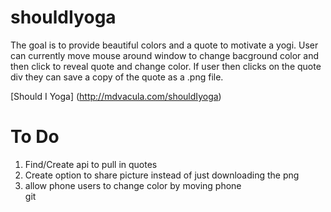 # shouldIyoga
The goal is to provide beautiful colors and a quote to motivate a yogi.
User can currently move mouse around window to change bacground color and then click to reveal quote and change color. If user then clicks on the quote div they can save a copy of the quote as a .png file.

[Should I Yoga] (http://mdvacula.com/shouldIyoga)



# To Do
1) Find/Create api to pull in quotes
2) Create option to share picture instead of just downloading the png
3) allow phone users to change color by moving phone        
git 